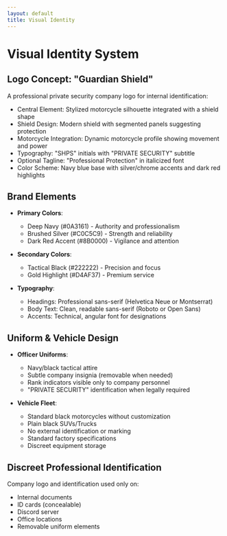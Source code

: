 ```yaml
---
layout: default
title: Visual Identity
---
```


# Visual Identity System

## Logo Concept: "Guardian Shield"
A professional private security company logo for internal identification:

- Central Element: Stylized motorcycle silhouette integrated with a shield shape
- Shield Design: Modern shield with segmented panels suggesting protection
- Motorcycle Integration: Dynamic motorcycle profile showing movement and power
- Typography: "SHPS" initials with "PRIVATE SECURITY" subtitle
- Optional Tagline: "Professional Protection" in italicized font
- Color Scheme: Navy blue base with silver/chrome accents and dark red highlights

## Brand Elements
- **Primary Colors**:
  - Deep Navy (#0A3161) - Authority and professionalism
  - Brushed Silver (#C0C5C9) - Strength and reliability
  - Dark Red Accent (#8B0000) - Vigilance and attention
  
- **Secondary Colors**:
  - Tactical Black (#222222) - Precision and focus
  - Gold Highlight (#D4AF37) - Premium service
  
- **Typography**:
  - Headings: Professional sans-serif (Helvetica Neue or Montserrat)
  - Body Text: Clean, readable sans-serif (Roboto or Open Sans)
  - Accents: Technical, angular font for designations

## Uniform & Vehicle Design
- **Officer Uniforms**:
  - Navy/black tactical attire
  - Subtle company insignia (removable when needed)
  - Rank indicators visible only to company personnel
  - "PRIVATE SECURITY" identification when legally required
  
- **Vehicle Fleet**:
  - Standard black motorcycles without customization
  - Plain black SUVs/Trucks
  - No external identification or marking
  - Standard factory specifications
  - Discreet equipment storage

## Discreet Professional Identification
Company logo and identification used only on:
- Internal documents
- ID cards (concealable)
- Discord server
- Office locations
- Removable uniform elements
